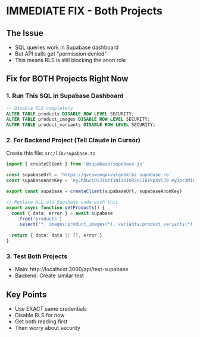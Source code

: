 # IMMEDIATE FIX - Both Projects

## The Issue
- SQL queries work in Supabase dashboard
- But API calls get "permission denied"
- This means RLS is still blocking the anon role

## Fix for BOTH Projects Right Now

### 1. Run This SQL in Supabase Dashboard
```sql
-- Disable RLS completely
ALTER TABLE products DISABLE ROW LEVEL SECURITY;
ALTER TABLE product_images DISABLE ROW LEVEL SECURITY;
ALTER TABLE product_variants DISABLE ROW LEVEL SECURITY;
```

### 2. For Backend Project (Tell Claude in Cursor)
Create this file: `src/lib/supabase.ts`
```typescript
import { createClient } from '@supabase/supabase-js'

const supabaseUrl = 'https://gvcswimqaxvylgxbklbz.supabase.co'
const supabaseAnonKey = 'eyJhbGciOiJIUzI1NiIsInR5cCI6IkpXVCJ9.eyJpc3MiOiJzdXBhYmFzZSIsInJlZiI6Imd2Y3N3aW1xYXh2eWxneGJrbGJ6Iiwicm9sZSI6ImFub24iLCJpYXQiOjE3NTM3NjA1MzAsImV4cCI6MjA2OTMzNjUzMH0.UZdiGcJXUV5VYetjWXV26inmbj2yXdiT03Z6t_5Lg24'

export const supabase = createClient(supabaseUrl, supabaseAnonKey)

// Replace ALL old Supabase code with this
export async function getProducts() {
  const { data, error } = await supabase
    .from('products')
    .select('*, images:product_images(*), variants:product_variants(*)')
  
  return { data: data || [], error }
}
```

### 3. Test Both Projects
- Main: http://localhost:3000/api/test-supabase
- Backend: Create similar test

## Key Points
- Use EXACT same credentials
- Disable RLS for now
- Get both reading first
- Then worry about security